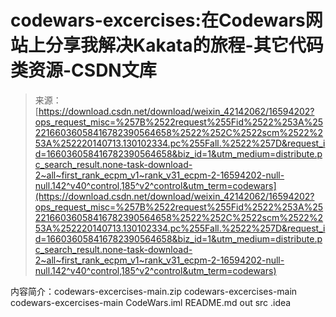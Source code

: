 <!--yml
category: codewars
date: 2022-08-13 11:34:26
-->

# codewars-excercises:在Codewars网站上分享我解决Kakata的旅程-其它代码类资源-CSDN文库

> 来源：[https://download.csdn.net/download/weixin_42142062/16594202?ops_request_misc=%257B%2522request%255Fid%2522%253A%2522166036058416782390564658%2522%252C%2522scm%2522%253A%252220140713.130102334.pc%255Fall.%2522%257D&request_id=166036058416782390564658&biz_id=1&utm_medium=distribute.pc_search_result.none-task-download-2~all~first_rank_ecpm_v1~rank_v31_ecpm-2-16594202-null-null.142^v40^control,185^v2^control&utm_term=codewars](https://download.csdn.net/download/weixin_42142062/16594202?ops_request_misc=%257B%2522request%255Fid%2522%253A%2522166036058416782390564658%2522%252C%2522scm%2522%253A%252220140713.130102334.pc%255Fall.%2522%257D&request_id=166036058416782390564658&biz_id=1&utm_medium=distribute.pc_search_result.none-task-download-2~all~first_rank_ecpm_v1~rank_v31_ecpm-2-16594202-null-null.142^v40^control,185^v2^control&utm_term=codewars)

内容简介：codewars-excercises-main.zip codewars-excercises-main codewars-excercises-main CodeWars.iml README.md out src .idea